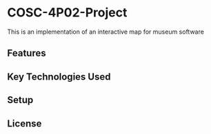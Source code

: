 # COSC-4P02-Project

This is an implementation of an interactive map for museum software

## Features

## Key Technologies Used

## Setup

## License
